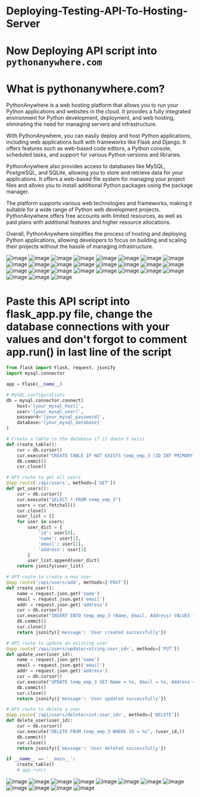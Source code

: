 # Deploying-Testing-API-To-Hosting-Server

# Now Deploying API script into `pythonanywhere.com`

# What is pythonanywhere.com?
PythonAnywhere is a web hosting platform that allows you to run your Python applications and websites in the cloud. It provides a fully integrated environment for Python development, deployment, and web hosting, eliminating the need for managing servers and infrastructure.

With PythonAnywhere, you can easily deploy and host Python applications, including web applications built with frameworks like Flask and Django. It offers features such as web-based code editors, a Python console, scheduled tasks, and support for various Python versions and libraries.

PythonAnywhere also provides access to databases like MySQL, PostgreSQL, and SQLite, allowing you to store and retrieve data for your applications. It offers a web-based file system for managing your project files and allows you to install additional Python packages using the package manager.

The platform supports various web technologies and frameworks, making it suitable for a wide range of Python web development projects. PythonAnywhere offers free accounts with limited resources, as well as paid plans with additional features and higher resource allocations.

Overall, PythonAnywhere simplifies the process of hosting and deploying Python applications, allowing developers to focus on building and scaling their projects without the hassle of managing infrastructure.

![image](https://github.com/MuhammadRaheelNaseem/Flask-API-Development/assets/63813881/d715dde0-f7ff-4c11-b1da-ee3a2cd493b0)
![image](https://github.com/MuhammadRaheelNaseem/Flask-API-Development/assets/63813881/9457bf21-3f4a-4cd0-87a8-9bdbb1db7d3b)
![image](https://github.com/MuhammadRaheelNaseem/Flask-API-Development/assets/63813881/f2ba9132-0115-4c83-93dc-4c1c66c1f746)
![image](https://github.com/MuhammadRaheelNaseem/Flask-API-Development/assets/63813881/0bce4e90-7964-4d42-a728-8647a8a792d0)
![image](https://github.com/MuhammadRaheelNaseem/Flask-API-Development/assets/63813881/a59cd8cc-d878-421f-b292-ee6b337485f8)
![image](https://github.com/MuhammadRaheelNaseem/Flask-API-Development/assets/63813881/c14ea896-60d2-43ca-83e7-3dcc758985c7)
![image](https://github.com/MuhammadRaheelNaseem/Flask-API-Development/assets/63813881/2fe17db1-6121-42d1-aa0e-deef63c608e9)
![image](https://github.com/MuhammadRaheelNaseem/Flask-API-Development/assets/63813881/f5c852e3-217c-4c3b-85f3-8df7773c2a56)
![image](https://github.com/MuhammadRaheelNaseem/Flask-API-Development/assets/63813881/5e37db1f-5857-4229-8167-62e068e3b592)
![image](https://github.com/MuhammadRaheelNaseem/Flask-API-Development/assets/63813881/e8328405-c938-4359-80fe-6e8ecac214d2)
![image](https://github.com/MuhammadRaheelNaseem/Flask-API-Development/assets/63813881/7b0bd521-3b74-4c2c-bea2-2860a2d964c4)
![image](https://github.com/MuhammadRaheelNaseem/Flask-API-Development/assets/63813881/2fe85e28-b094-47bd-9b6e-2ef9a8aa5959)
![image](https://github.com/MuhammadRaheelNaseem/Flask-API-Development/assets/63813881/3dc50fb3-36cb-4755-b040-cb2cfc23fe32)
![image](https://github.com/MuhammadRaheelNaseem/Flask-API-Development/assets/63813881/9ceccd1c-b80e-4da9-8752-fadcfa4beb5c)
![image](https://github.com/MuhammadRaheelNaseem/Flask-API-Development/assets/63813881/a51342fd-c679-4ae3-969c-51d5a6772105)
![image](https://github.com/MuhammadRaheelNaseem/Flask-API-Development/assets/63813881/02a87e13-b5bd-4ae7-a70b-8b417612d4de)
![image](https://github.com/MuhammadRaheelNaseem/Flask-API-Development/assets/63813881/f02826c7-7e3a-47b7-80e1-952f26f3c056)
![image](https://github.com/MuhammadRaheelNaseem/Flask-API-Development/assets/63813881/c9463db9-a959-4175-911f-67d0711e63cc)
![image](https://github.com/MuhammadRaheelNaseem/Flask-API-Development/assets/63813881/a5ffe4cb-aba0-4917-ae56-7efc972070ac)
![image](https://github.com/MuhammadRaheelNaseem/Flask-API-Development/assets/63813881/8059551d-db12-4845-9695-b7ef50abe2c7)
![image](https://github.com/MuhammadRaheelNaseem/Flask-API-Development/assets/63813881/36fbceca-ec3e-4b8c-828f-57e17d2a1826)
![image](https://github.com/MuhammadRaheelNaseem/Flask-API-Development/assets/63813881/1f38109c-b220-4712-8352-ecfa8e974b79)
![image](https://github.com/MuhammadRaheelNaseem/Flask-API-Development/assets/63813881/e26a0433-845e-4278-8020-6ccbbd349da8)
![image](https://github.com/MuhammadRaheelNaseem/Flask-API-Development/assets/63813881/0225618f-2eed-4f8c-ab1b-096a4cd708be)
![image](https://github.com/MuhammadRaheelNaseem/Flask-API-Development/assets/63813881/ef2190f8-75b5-4a50-96d2-582b14883a3d)
![image](https://github.com/MuhammadRaheelNaseem/Flask-API-Development/assets/63813881/71a18d96-d8a8-4e19-93e2-321b2a612dac)
![image](https://github.com/MuhammadRaheelNaseem/Flask-API-Development/assets/63813881/8a7aa96c-b41c-4c3c-9b0b-ed877d790b28)

# Paste this API script into flask_app.py file, change the database connections with your values and don't forgot to comment app.run() in last line of the script
```Python
from flask import Flask, request, jsonify
import mysql.connector

app = Flask(__name__)

# MySQL configurations
db = mysql.connector.connect(
    host='[your_mysql_host]',
    user='[your_mysql_user]',
    password='[your_mysql_password]',
    database='[your_mysql_database]'
)

# Create a table in the database if it doesn't exist
def create_table():
    cur = db.cursor()
    cur.execute("CREATE TABLE IF NOT EXISTS temp_emp_3 (ID INT PRIMARY KEY AUTO_INCREMENT, Name VARCHAR(100), Email VARCHAR(100), Address VARCHAR(100))")
    db.commit()
    cur.close()

# API route to get all users
@app.route('/api/users', methods=['GET'])
def get_users():
    cur = db.cursor()
    cur.execute("SELECT * FROM temp_emp_3")
    users = cur.fetchall()
    cur.close()
    user_list = []
    for user in users:
        user_dict = {
            'id': user[0],
            'name': user[1],
            'email': user[2],
            'address': user[3]
        }
        user_list.append(user_dict)
    return jsonify(user_list)

# API route to create a new user
@app.route('/api/users/add', methods=['POST'])
def create_user():
    name = request.json.get('name')
    email = request.json.get('email')
    addr = request.json.get('address')
    cur = db.cursor()
    cur.execute("INSERT INTO temp_emp_3 (Name, Email, Address) VALUES (%s, %s, %s)", (name, email, addr))
    db.commit()
    cur.close()
    return jsonify({'message': 'User created successfully'})

# API route to update an existing user
@app.route('/api/users/update/<string:user_id>', methods=['PUT'])
def update_user(user_id):
    name = request.json.get('name')
    email = request.json.get('email')
    addr = request.json.get('address')
    cur = db.cursor()
    cur.execute("UPDATE temp_emp_3 SET Name = %s, Email = %s, Address = %s WHERE ID = %s", (name, email, addr, user_id))
    db.commit()
    cur.close()
    return jsonify({'message': 'User updated successfully'})

# API route to delete a user
@app.route('/api/users/delete/<int:user_id>', methods=['DELETE'])
def delete_user(user_id):
    cur = db.cursor()
    cur.execute("DELETE FROM temp_emp_3 WHERE ID = %s", (user_id,))
    db.commit()
    cur.close()
    return jsonify({'message': 'User deleted successfully'})

if __name__ == '__main__':
    create_table()
    # app.run()

```

![image](https://github.com/MuhammadRaheelNaseem/Flask-API-Development/assets/63813881/d17cfecf-dc38-450d-bc80-9173e0b3257c)
![image](https://github.com/MuhammadRaheelNaseem/Flask-API-Development/assets/63813881/6100d08f-3453-4b16-b268-ba95ed0d7669)
![image](https://github.com/MuhammadRaheelNaseem/Flask-API-Development/assets/63813881/8ab0c9cf-e1b3-4ee1-b3e1-ea48fe122efe)
![image](https://github.com/MuhammadRaheelNaseem/Flask-API-Development/assets/63813881/3ce29301-0294-4190-9270-5828871978f1)
![image](https://github.com/MuhammadRaheelNaseem/Flask-API-Development/assets/63813881/51bcd4ef-ce3a-474e-9daa-05548c48a5a1)
![image](https://github.com/MuhammadRaheelNaseem/Flask-API-Development/assets/63813881/a75a104a-394f-4b1d-ad78-117a04b02afa)
![image](https://github.com/MuhammadRaheelNaseem/Flask-API-Development/assets/63813881/e035777a-5e20-46c8-b825-6bf91af0262c)
![image](https://github.com/MuhammadRaheelNaseem/Flask-API-Development/assets/63813881/e56dfe94-30b4-4762-bcd6-86a49ce61fe2)
![image](https://github.com/MuhammadRaheelNaseem/Flask-API-Development/assets/63813881/a54f3405-b213-47da-8728-50dac1125681)
![image](https://github.com/MuhammadRaheelNaseem/Flask-API-Development/assets/63813881/f4707672-95be-445f-832f-c22642330f34)
![image](https://github.com/MuhammadRaheelNaseem/Flask-API-Development/assets/63813881/d6fcb2f2-9c08-4306-ab76-c84e3a09ac7f)
![image](https://github.com/MuhammadRaheelNaseem/Flask-API-Development/assets/63813881/8e20d293-e8e8-4547-a4ac-118861561b3e)
